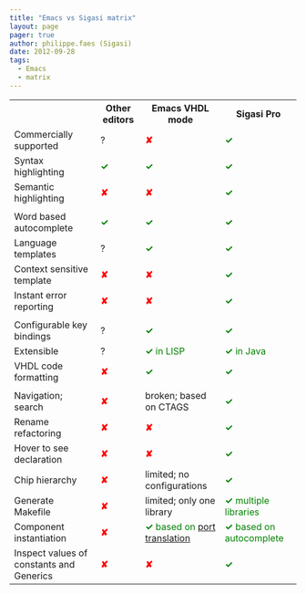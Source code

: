 ```yaml
---
title: "Emacs vs Sigasi matrix"
layout: page 
pager: true
author: philippe.faes (Sigasi)
date: 2012-09-28
tags: 
  - Emacs
  - matrix
---
```


<table>
<tr><th>		</th>			<th>	Other editors	</th>			<th>	Emacs <span class="caps">VHDL</span> mode	</th>			<th>	Sigasi Pro	</th>		</tr>
<tr><td>	Commercially supported	</td>			<td>	?	</td>			<td>	<span style="color:red;"><strong>&#10008;</strong></span>	</td>			<td>	<span style="color:green;"><strong>&#10003;</strong></span>	</td>		</tr>
<tr><td>	Syntax highlighting	</td>			<td>	<span style="color:green;"><strong>&#10003;</strong></span>	</td>			<td>	<span style="color:green;"><strong>&#10003;</strong></span>	</td>			<td>	<span style="color:green;"><strong>&#10003;</strong></span>	</td>		</tr>
<tr><td>	Semantic highlighting	</td>			<td>	<span style="color:red;"><strong>&#10008;</strong></span>	</td>			<td>	<span style="color:red;"><strong>&#10008;</strong></span>	</td>			<td>	<span style="color:green;"><strong>&#10003;</strong></span>	</td>		</tr>
<tr><td>		</td>			<td>		</td>			<td>		</td>			<td>		</td>		</tr>
<tr><td>	Word based autocomplete	</td>			<td>	<span style="color:green;"><strong>&#10003;</strong></span>	</td>			<td>	<span style="color:green;"><strong>&#10003;</strong></span>	</td>			<td>	<span style="color:green;"><strong>&#10003;</strong></span>	</td>		</tr>
<tr><td>	Language templates	</td>			<td>	?	</td>			<td>	<span style="color:green;"><strong>&#10003;</strong></span>	</td>			<td>	<span style="color:green;"><strong>&#10003;</strong></span>	</td>		</tr>
<tr><td>	Context sensitive template	</td>			<td>	<span style="color:red;"><strong>&#10008;</strong></span>	</td>			<td>	<span style="color:red;"><strong>&#10008;</strong></span>	</td>			<td>	<span style="color:green;"><strong>&#10003;</strong></span>	</td>		</tr>
<tr><td>	Instant error reporting	</td>			<td>	<span style="color:red;"><strong>&#10008;</strong></span>	</td>			<td>	<span style="color:red;"><strong>&#10008;</strong></span>	</td>			<td>	<span style="color:green;"><strong>&#10003;</strong></span>	</td>		</tr>
<tr><td>		</td>			<td>		</td>			<td>		</td>			<td>		</td>		</tr>
<tr><td>	Configurable key bindings	</td>			<td>	?	</td>			<td>	<span style="color:green;"><strong>&#10003;</strong></span>	</td>			<td>	<span style="color:green;"><strong>&#10003;</strong></span>	</td>		</tr>
<tr><td>	Extensible	</td>			<td>	?	</td>			<td>	<span style="color:green;"><strong>&#10003;</strong> in <span class="caps">LISP</span></span>	</td>			<td>	<span style="color:green;"><strong>&#10003;</strong> in Java</span>	</td>		</tr>
<tr><td>	<span class="caps">VHDL</span> code formatting	</td>			<td>	<span style="color:red;"><strong>&#10008;</strong></span>	</td>			<td>	<span style="color:green;"><strong>&#10003;</strong></span>	</td>			<td>	<span style="color:green;"><strong>&#10003;</strong></span>	</td>		</tr>
<tr><td>		</td>			<td>		</td>			<td>		</td>			<td>		</td>		</tr>
<tr><td>	Navigation; search	</td>			<td>	<span style="color:red;"><strong>&#10008;</strong></span>	</td>			<td>	broken; based on <span class="caps">CTAGS</span>	</td>			<td>	<span style="color:green;"><strong>&#10003;</strong></span>	</td>		</tr>
<tr><td>	Rename refactoring	</td>			<td>	<span style="color:red;"><strong>&#10008;</strong></span>	</td>			<td>	<span style="color:red;"><strong>&#10008;</strong></span>	</td>			<td>	<span style="color:green;"><strong>&#10003;</strong></span>	</td>		</tr>
<tr><td>	Hover to see declaration	</td>			<td>	<span style="color:red;"><strong>&#10008;</strong></span>	</td>			<td>	<span style="color:red;"><strong>&#10008;</strong></span>	</td>			<td>	<span style="color:green;"><strong>&#10003;</strong></span>	</td>		</tr>
<tr><td>	Chip hierarchy	</td>			<td>	<span style="color:red;"><strong>&#10008;</strong></span>	</td>			<td>	limited; no configurations	</td>			<td>	<span style="color:green;"><strong>&#10003;</strong></span>	</td>		</tr>
<tr><td>	Generate Makefile	</td>			<td>	<span style="color:red;"><strong>&#10008;</strong></span>	</td>			<td>	limited; only one library	</td>			<td>	<span style="color:green;"><strong>&#10003;</strong> multiple libraries</span>	</td>		</tr>
<tr><td>	Component instantiation	</td>			<td>	<span style="color:red;"><strong>&#10008;</strong></span>	</td>			<td>	<span style="color:green;"><strong>&#10003;</strong> based on <a href="http://www.sigasi.com/doc/emacs/009port_translation">port translation</a></span>	</td>			<td>	<span style="color:green;"><strong>&#10003;</strong> based on autocomplete</span>	</td>		</tr>
<tr><td>	Inspect values of constants and Generics	</td>			<td>	<span style="color:red;"><strong>&#10008;</strong></span>	</td>			<td>	<span style="color:red;"><strong>&#10008;</strong></span>	</td>			<td>	<span style="color:green;"><strong>&#10003;</strong></span>	</td>		</tr>
</table>

